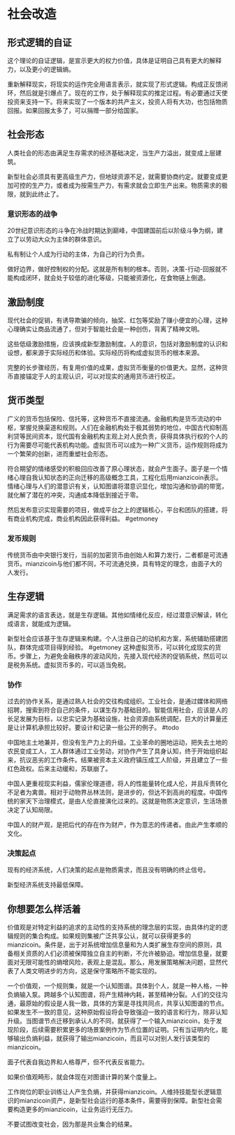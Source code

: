 # 社会改造

## 形式逻辑的自证

这个理论的自证逻辑，是宣示更大的权力价值，具体是证明自己具有更大的解释力，以及更小的逻辑熵。

重新解释现实，将现实的运作完全用语言表示，就实现了形式逻辑。构成正反馈闭环，然后就是引爆点了。现在的工作，处于解释现实的推定过程。有必要通过天使投资来支持一下。将来实现了一个版本的共产主义，投资人将有大功，也包括物质回报。如果回报太多了，可以捐赠一部分给国家。

## 社会形态

人类社会的形态由满足生存需求的经济基础决定，当生产力溢出，就变成上层建筑。

新型社会必须具有更高级生产力，但地球资源不足，就需要协商约定。就要变成更加可控的生产力，或者成为按需生产力，有需求就会立即生产出来。物质需求的极限，就到此终止了。

### 意识形态的战争

20世纪意识形态的斗争在冷战时期达到巅峰，中国建国前后以阶级斗争为纲，建立了以劳动大众为主体的群体意识。

私有制让个人成为行动的主体，为自己的行为负责。

做好边界，做好控制权的分配。这就是所有制的根本。否则，决策-行动-回报就不能构成闭环，就会处于较低的进化等级，只能被资源化，在食物链上倒退。

## 激励制度

现代社会的促销，有诱导欺骗的倾向，抽奖、红包等奖励了赚小便宜的心理，这种心理确实让商品流通了，但对于智能社会是一种创伤，背离了精神文明。

这些低级激励措施，应该换成新型激励制度。人的意识，包括对激励制度的认识和设想，都来源于实际经历和体验。实际经历将构成虚拟货币的根本来源。

完整的长步骤经历，有复用价值的成果，虚拟货币衡量的价值更大。显然，这种货币直接锚定于人的主观认识，可以对现实的通用货币进行校正。

## 货币类型

广义的货币包括保险、信托等，这种货币不直接流通。金融机构是货币流动的中枢，掌握兑换渠道和规则。人们在金融机构处于极其弱势的地位，中国古代抑制高利贷等民间资本，现代国有金融机构主观上对人民负责，获得具体执行权的个人的行为需要尽可能代表机构功能。虚拟货币可以成为一种广义货币，运作规则将成为一个繁荣的创新，进而重塑社会形态。

符合期望的情绪感受的积极回应改善了原心理状态，就会产生面子。面子是一个情绪心理自我认知状态的正向迁移的高级概念工具，工程化后用mianzicoin表示。情绪心理与人们的潜意识有关，认知图谱将潜意识显化，增加沟通和协调的带宽，就化解了潜在的冲突，沟通成本降低到接近于零。

然后发布意识实现需要的项目，做成平台之上的逻辑核心，平台和团队的搭建，将有商业机构完成，商业机构因此获得利益。 #getmoney 

### 发币规则

传统货币由中央银行发行，当前的加密货币由创始人和算力发行，二者都是可流通货币。mianzicoin与他们都不同，不可流通兑换，具有特定的理念，由面子大的人发行。

## 生存逻辑

满足需求的语言表达，就是生存逻辑。其他如情绪化反应，经过潜意识解读，转化成语言，就能成为逻辑。

新型社会应该基于生存逻辑来构建。个人注册自己的动机和方案，系统辅助搭建团队，群体完成项目得到经验。 #getmoney 这种虚拟货币，可以转化成现实的货币。步骤上，为避免金融秩序的波动风险，先接入现代经济的促销系统，然后可以是税务系统。虚拟货币多的，可以适当免税。

### 协作

过去的协作关系，是通过熟人社会的交往构成组织。工业社会，是通过媒体和网络招聘，搜索到符合自己的条件，以谋生存为基础目的。智能信用社会，应该是人的长足发展为目标，以忠实记录为基础设施，社会资源由系统调配，巨大的计算量还是让计算机承担比较好。要设计和记录一些公开的例子。 #todo 

中国地主土地兼并，但没有生产力上的升级。工业革命的圈地运动，把失去土地的农民变成工人，工人群体通过工业劳动，对协作产生了具身认知，终于开始组织起来，抗议恶劣的工作条件。结果被资本主义政府镇压成工人阶级，并且建立了一些红色政权。后来主动缓和，苏联崩了。

中国人更重视现实利益，儒家伦理道德，将人的性能量转化成人伦，并且斥责转化不足者为禽兽。相对于动物界丛林法则，是进步的，但达不到高尚的程度。中国传统的家天下治理模式，是由人伦直接演化过来的。这就是物质决定意识，生活场景决定了认知局限。

中国人的财产观，是把后代的存在作为财产，作为意志的传递者。由此产生孝顺的文化。

### 决策起点

现有的经济系统，人们决策的起点是物质需求，而且没有明确的终止信号。

新型经济系统支持最低保障。

## 你想要怎么样活着

价值观是对特定利益的追求的主动性的支持系统的理念层的实现，由具体约定的逻辑规则的集合构成。如果规则集被广泛共享公认，就可以获得更多的mianzicoin。条件是，出于对系统增加信息量和为人类扩展生存空间的原则，具备相关资质的人们必须被保障独立自主的判断，不允许被胁迫。增加信息量，就要面对无限可能性的熵增风险，表观上是混乱。那么，用发展策略解决问题，显然代表了人类文明进步的方向，这是保守策略所不能实现的。

一个价值观，一个规则集，就是一个认知图谱。具体到个人，就是一种人格，一种负熵输入泵。跨越多个认知图谱，将产生精神内耗，甚至精神分裂。人们的交往沟通，最原始的假设是人我一致，具体的方案是寻找共同点，共享认知图谱的节点。如果发生不一致的意见，这种原始假设将会导致强迫一致的语言和行为，除非认知升级。当图谱节点迁移到承认人的不同，就获得了一个输入mianzicoin，处于发现阶段，后续需要积累更多的场景案例作为节点位置的证明。只有当证明内化，能够输出负熵利益，就获得了输出mianzicoin，而且可以对别人发行该类型的mianzicoin。

面子代表自我边界和人格尊严，但不代表反省能力。

如果价值观畸形，就会体现在对图谱计算的某个度量上。

工作岗位的职业训练让人产生负熵，并获得mianzicoin。人维持技能型长逻辑意识的mianzicoin资产，是新型社会运行的基本条件，需要得到保障。新型社会需要构造更多的mianzicoin，让业务运行无压力。

不要试图改变社会，因为那是共业集合的结果。
